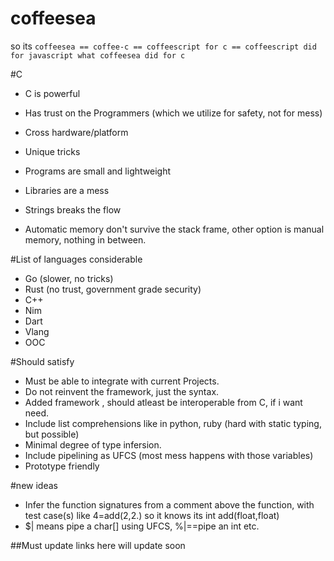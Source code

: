 # coffeesea
so its `coffeesea == coffee-c == coffeescript for c == coffeescript did for javascript what coffeesea did for c`


#C
- C is powerful
- Has trust on the Programmers (which we utilize for safety, not for mess)
- Cross hardware/platform
- Unique tricks
- Programs are small and lightweight


- Libraries are a mess
- Strings breaks the flow
- Automatic memory don't survive the stack frame, other option is manual memory, nothing in between. 

#List of languages considerable
- Go (slower, no tricks)
- Rust (no trust, government grade security)
- C++
- Nim
- Dart
- Vlang
- OOC

#Should satisfy
- Must be able to integrate with current Projects.
- Do not reinvent the framework, just the syntax.
- Added framework , should atleast be interoperable from C, if i want need.
- Include list comprehensions like in python, ruby (hard with static typing, but possible)
- Minimal degree of type infersion.
- Include pipelining as UFCS (most mess happens with those variables)
- Prototype friendly

#new ideas
- Infer the function signatures from a comment above the function, with test case(s) like 4=add(2,2.) so it knows its int add(float,float)
- $| means pipe a char[] using UFCS, %|==pipe an int etc.

##Must update links here will update soon
